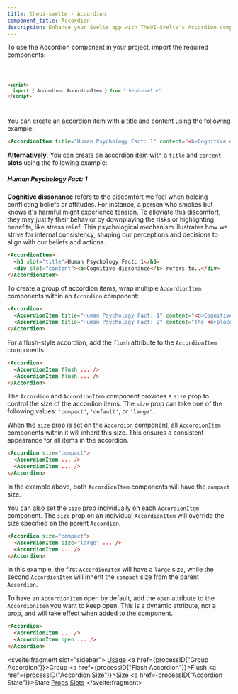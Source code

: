 ```yaml
---
title: theui-svelte - Accordion
component_title: Accordion
description: Enhance your Svelte app with TheUI-Svelte's Accordion component. Easily create collapsible sections to streamline your content presentation.
---
```


<script lang="ts">
  import type { PageData } from "./$types";
  import DocContainer from "$lib/ui/doc/Container.svelte";
  import Head from "$lib/ui/doc/Head.svelte";
  import Block from "$lib/ui/doc/Block.svelte";
  import Code from "$lib/ui/doc/Code.svelte";
  import DataTable from "$lib/ui/doc/DataTable.svelte";
  import Example from "$lib/ui/doc/Example.svelte";
  import { Accordion, AccordionItem } from "theui-svelte";
  import { processID } from "$lib";

  export let data: PageData;
</script>

<DocContainer>
  <Head title="Accordion" text="The Accordion component is used to show or hide information based on the collapse and expand state of its child elements. It has two variants with configurations provided in the Configuration section." />
  <Block title="Setup">
    <p class="not-prose mb-4">To use the Accordion component in your project, import the required components:</p>
<Code title="Import">

```html
<script>
  import { Accordion, AccordionItem } from "theui-svelte"
</script>
```
</Code>
  </Block>

  <Block title="Usage">
    <Example title="Basic Example">
      <p class="not-prose mb-2">You can create an accordion item with a title and content using the following example:</p>
      <svelte:fragment slot="example">
        <AccordionItem title="Human Psychology Fact: 1" content="<b>Cognitive dissonance</b> refers to the discomfort we feel when holding conflicting beliefs or attitudes. For instance, a person who smokes but knows it's harmful might experience tension. To alleviate this discomfort, they may justify their behavior by downplaying the risks or highlighting benefits, like stress relief. This psychological mechanism illustrates how we strive for internal consistency, shaping our perceptions and decisions to align with our beliefs and actions." />
      </svelte:fragment>
<div slot="code">

```html
<AccordionItem title="Human Psychology Fact: 1" content="<b>Cognitive dissonance</b> refers to.." />
```
</div>
    </Example>
    <Example title="Slot Example">
      <p class="not-prose mb-2"><b>Alternatively</b>, You can create an accordion item with a <code>title</code> and <code>content</code> <b>slots</b> using the following example:</p>
      <svelte:fragment slot="example">
        <AccordionItem>
          <h5 slot="title">Human Psychology Fact: 1</h5>
          <div slot="content"><b>Cognitive dissonance</b> refers to the discomfort we feel when holding conflicting beliefs or attitudes. For instance, a person who smokes but knows it's harmful might experience tension. To alleviate this discomfort, they may justify their behavior by downplaying the risks or highlighting benefits, like stress relief. This psychological mechanism illustrates how we strive for internal consistency, shaping our perceptions and decisions to align with our beliefs and actions.</div>
        </AccordionItem>
      </svelte:fragment>
<div slot="code">

```html
<AccordionItem>
  <h5 slot="title">Human Psychology Fact: 1</h5>
  <div slot="content"><b>Cognitive dissonance</b> refers to..</div>
</AccordionItem>
```
</div>
    </Example>
  </Block>

  <Block title="Group Accordion">
    <Example>
      <p class="not-prose mb-2">To create a group of accordion items, wrap multiple <code>AccordionItem</code> components within an <code>Accordion</code> component:</p>
      <svelte:fragment slot="example">
        <Accordion>
          <AccordionItem title="Accordion Header 1" content="<b>Cognitive dissonance</b> refers to the discomfort we feel when holding conflicting beliefs or attitudes. For instance, a person who smokes but knows it's harmful might experience tension. To alleviate this discomfort, they may justify their behavior by downplaying the risks or highlighting benefits, like stress relief. This psychological mechanism illustrates how we strive for internal consistency, shaping our perceptions and decisions to align with our beliefs and actions." />
          <AccordionItem title="Accordion Header 2" content="The <b>placebo effect</b> demonstrates how beliefs can influence physical health. Studies show that patients receiving a sugar pill, believing it's real medication, often experience actual improvements in their conditions." />
        </Accordion>
      </svelte:fragment>
<div slot="code">

```html
<Accordion>
  <AccordionItem title="Human Psychology Fact: 1" content="<b>Cognitive dissonance</b> refers to.." />
  <AccordionItem title="Human Psychology Fact: 2" content="The <b>placebo effect</b> demonstrates.." />
</Accordion>
```
</div>
    </Example>
  </Block>

  <Block title="Flash Accordion">
    <Example>
      <p class="not-prose mb-2">For a flush-style accordion, add the <code>flush</code> attribute to the <code>AccordionItem</code> components:</p>
      <svelte:fragment slot="example">
        <Accordion>
          <AccordionItem isFlush={true} title="Human Psychology Fact: 1" content="<b>Cognitive dissonance</b> refers to the discomfort we feel when holding conflicting beliefs or attitudes. For instance, a person who smokes but knows it's harmful might experience tension. To alleviate this discomfort, they may justify their behavior by downplaying the risks or highlighting benefits, like stress relief. This psychological mechanism illustrates how we strive for internal consistency, shaping our perceptions and decisions to align with our beliefs and actions." />
          <AccordionItem isFlush={true} title="Human Psychology Fact: 2" content="The <b>placebo effect</b> demonstrates how beliefs can influence physical health. Studies show that patients receiving a sugar pill, believing it's real medication, often experience actual improvements in their conditions." />
        </Accordion>
      </svelte:fragment>
<div slot="code">

```html
<Accordion>
  <AccordionItem flush ... />
  <AccordionItem flush ... />
</Accordion>
```
</div>
    </Example>
  </Block>

  <Block title="Accordion Size">
    <p class="not-prose mb-4">The <code>Accordion</code> and <code>AccordionItem</code> component provides a <code>size</code> prop to control the size of the accordion items. The <code>size</code> prop can take one of the following values: <code>'compact'</code>, <code>'default'</code>, or <code>'large'</code>.</p>
    <p class="not-prose mb-4">When the <code>size</code> prop is set on the <code>Accordion</code> component, all <code>AccordionItem</code> components within it will inherit this size. This ensures a consistent appearance for all items in the accordion.</p>
    <Example>
      <svelte:fragment slot="example">
        <Accordion size="compact">
          <AccordionItem title="Human Psychology Fact: 1" content="<b>Cognitive dissonance</b> refers to the discomfort we feel when holding conflicting beliefs or attitudes. For instance, a person who smokes but knows it's harmful might experience tension. To alleviate this discomfort, they may justify their behavior by downplaying the risks or highlighting benefits, like stress relief. This psychological mechanism illustrates how we strive for internal consistency, shaping our perceptions and decisions to align with our beliefs and actions." />
          <AccordionItem title="Human Psychology Fact: 2" content="The <b>placebo effect</b> demonstrates how beliefs can influence physical health. Studies show that patients receiving a sugar pill, believing it's real medication, often experience actual improvements in their conditions." />
        </Accordion>
      </svelte:fragment>
<div slot="code">

```html
<Accordion size="compact">
  <AccordionItem ... />
  <AccordionItem ... />
</Accordion>
```
</div>
    </Example>
    <p class="not-prose mb-4">In the example above, both <code>AccordionItem</code> components will have the <code>compact</code> size.</p>
    <p class="not-prose mb-4">You can also set the <code>size</code> prop individually on each <code>AccordionItem</code> component. The <code>size</code> prop on an individual <code>AccordionItem</code> will override the size specified on the parent <code>Accordion</code>.</p>
    <Example>
    <svelte:fragment slot="example">
      <Accordion size="compact">
        <AccordionItem size="large" title="Human Psychology Fact: 1" content="<b>Cognitive dissonance</b> refers to the discomfort we feel when holding conflicting beliefs or attitudes. For instance, a person who smokes but knows it's harmful might experience tension. To alleviate this discomfort, they may justify their behavior by downplaying the risks or highlighting benefits, like stress relief. This psychological mechanism illustrates how we strive for internal consistency, shaping our perceptions and decisions to align with our beliefs and actions." />
        <AccordionItem title="Human Psychology Fact: 2" content="The <b>placebo effect</b> demonstrates how beliefs can influence physical health. Studies show that patients receiving a sugar pill, believing it's real medication, often experience actual improvements in their conditions." />
      </Accordion>
    </svelte:fragment>
<div slot="code">

```html
<Accordion size="compact">
  <AccordionItem size="large" ... />
  <AccordionItem ... />
</Accordion>
```
</div>
    </Example>
    <p class="not-prose mb-4">In this example, the first <code>AccordionItem</code> will have a <code>large</code> size, while the second <code>AccordionItem</code> will inherit the <code>compact</code> size from the parent <code>Accordion</code>.</p>
  </Block>

  <Block title="Accordion State">
    <p class="not-prose mb-4">To have an <code>AccordionItem</code> open by default, add the <code>open</code> attribute to the <code>AccordionItem</code> you want to keep open. This is a dynamic attribute, not a prop, and will take effect when added to the component.</p>
    <Example>
      <svelte:fragment slot="example">
        <Accordion>
          <AccordionItem title="Human Psychology Fact: 1" content="<b>Cognitive dissonance</b> refers to the discomfort we feel when holding conflicting beliefs or attitudes. For instance, a person who smokes but knows it's harmful might experience tension. To alleviate this discomfort, they may justify their behavior by downplaying the risks or highlighting benefits, like stress relief. This psychological mechanism illustrates how we strive for internal consistency, shaping our perceptions and decisions to align with our beliefs and actions." />
          <AccordionItem isOpen={true} title="Human Psychology Fact: 2" content="The <b>placebo effect</b> demonstrates how beliefs can influence physical health. Studies show that patients receiving a sugar pill, believing it's real medication, often experience actual improvements in their conditions." />
        </Accordion>
      </svelte:fragment>
<div slot="code">

```html
<Accordion>
  <AccordionItem ... />
  <AccordionItem open ... />
</Accordion>
```
</div>
    </Example>
  </Block>

  <Block title="Props">
    <DataTable data={data.component.groupProps} title="Accordion Props" mb=8 />
    <DataTable data={data.component.props} title="AccordionItem Props" mb=8 hideText={true} />
    <DataTable data={data.component.dynamicProps} type="slots" title="AccordionItem Dynamic Props" hideText={true} />
  </Block>
  <Block title="Slots">
    <DataTable data={data.component.slots} type="slots"/>
  </Block>

  <svelte:fragment slot="sidebar">
    <a href="#usage">Usage</a>
    <a href={processID("Group Accordion")}>Group</a>
    <a href={processID("Flash Accordion")}>Flush</a>
    <a href={processID("Accordion Size")}>Size</a>
    <a href={processID("Accordion State")}>State</a>
    <a href="#props">Props</a>
    <a href="#slots">Slots</a>
  </svelte:fragment>
</DocContainer>